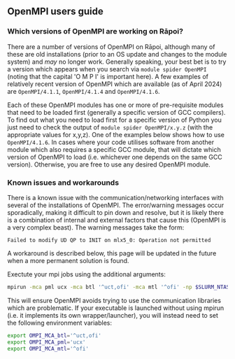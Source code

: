 ## OpenMPI users guide

### Which versions of OpenMPI are working on Rāpoi?

There are a number of versions of OpenMPI on Rāpoi, although many of these are old installations (prior to an OS update and changes to the module system) and *may* no longer work.
Generally speaking, your best bet is to try a version which appears when you search via `module spider OpenMPI` (noting that the capital 'O M P I' is important here).
A few examples of relatively recent version of OpenMPI which are available (as of April 2024) are `OpenMPI/4.1.1`, `OpenMPI/4.1.4` and `OpenMPI/4.1.6`.

Each of these OpenMPI modules has one or more of pre-requisite modules that need to be loaded first (generally a specific version of GCC compilers).
To find out what you need to load first for a specific version of Python you just need to check the output of `module spider OpenMPI/x.y.z` (with the appropriate values for x,y,z).
One of the examples below shows how to use `OpenMPI/4.1.6`.
In cases where your code utilises software from another module which also requires a specific GCC module, that will dictate which version of OpenMPI to load (i.e. whichever one depends on the same GCC version).
Otherwise, you are free to use any desired OpenMPI module. 



### Known issues and workarounds


There is a known issue with the communication/networking interfaces with several of the installations of OpenMPI. 
The error/warning messages occur sporadically, making it difficult to pin down and resolve, but it is likely there is a combination of internal and external factors that cause this (OpenMPI is a very complex beast).
The warning messages take the form:
```
Failed to modify UD QP to INIT on mlx5_0: Operation not permitted
```
A workaround is described below, this page will be updated in the future when a more permanent solution is found.

Exectute your mpi jobs using the additional arguments:
```bash
mpirun -mca pml ucx -mca btl '^uct,ofi' -mca mtl '^ofi' -np $SLURM_NTASKS <your executable>
```
This will ensure OpenMPI avoids trying to use the communication libraries which are problematic.
If your executable is launched without using mpirun (i.e. it implements its own wrapper/launcher), you will instead need to set the following environment variables:
```bash
export OMPI_MCA_btl='^uct,ofi'
export OMPI_MCA_pml='ucx'
export OMPI_MCA_mtl='^ofi'
```


